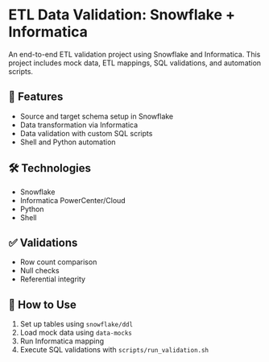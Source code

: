 # ETL Data Validation: Snowflake + Informatica

An end-to-end ETL validation project using Snowflake and Informatica. This project includes mock data, ETL mappings, SQL validations, and automation scripts.

## 📌 Features
- Source and target schema setup in Snowflake
- Data transformation via Informatica
- Data validation with custom SQL scripts
- Shell and Python automation

## 🛠 Technologies
- Snowflake
- Informatica PowerCenter/Cloud
- Python
- Shell

## ✅ Validations
- Row count comparison
- Null checks
- Referential integrity

## 🚀 How to Use
1. Set up tables using `snowflake/ddl`
2. Load mock data using `data-mocks`
3. Run Informatica mapping
4. Execute SQL validations with `scripts/run_validation.sh`
